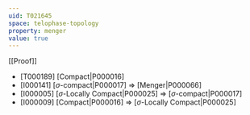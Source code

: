 ```yaml
---
uid: T021645
space: telophase-topology
property: menger
value: true
---
```

[[Proof]]

* [T000189] [Compact|P000016]
* [I000141] [$\sigma$-compact|P000017] => [Menger|P000066]
* [I000005] [$\sigma$-Locally Compact|P000025] => [$\sigma$-compact|P000017]
* [I000009] [Compact|P000016] => [$\sigma$-Locally Compact|P000025]

